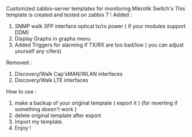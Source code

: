 Customized zabbix-server templates for monitoring Mikrotik Switch's
This template is created and tested on zabbix 7 !
Added :
1) SNMP walk SFP interface optical tx/rx power ( if your modules support DDM)
2) Display Graphs in graphs menu
3) Added Triggers for alarming if TX/RX are too bad/low ( you can adjust yourself any cifers)

Removed :
1) Discovery/Walk Cap'sMAN/WLAN interfaces
2) Discovery/Walk LTE interfaces

How to use :
1) make a backup of your original template ( export it ) (for reverting if something doesn't work )
2) delete original template after export
3) Import my template.
4) Enjoy !
